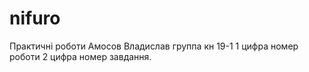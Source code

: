 # nifuro
Практичні роботи
Амосов Владислав группа кн 19-1
1 цифра номер роботи 2 цифра номер завдання.
